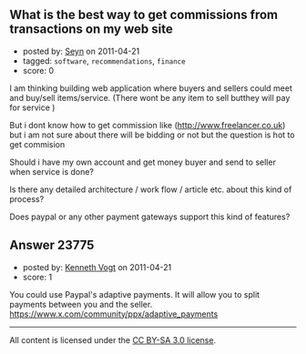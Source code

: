 ## What is the best way to get commissions from transactions on my web site

- posted by: [Seyn](https://stackexchange.com/users/-1/9838-seyn) on 2011-04-21
- tagged: `software`, `recommendations`, `finance`
- score: 0

I am thinking building web application where buyers and sellers  could meet and buy/sell items/service.   (There wont be any item to sell butthey will pay for service )

But i dont know how to get commission like (http://www.freelancer.co.uk) but i am not sure about there will be bidding or not but the question is hot to get commision

Should i have my own account and get money buyer and send to seller when service is done?

Is there any detailed architecture / work flow / article etc. about this kind of process?

Does paypal or any other payment gateways support this kind of features?









## Answer 23775

- posted by: [Kenneth Vogt](https://stackexchange.com/users/-1/6736-kenneth-vogt) on 2011-04-21
- score: 1

You could use Paypal's adaptive payments. It will allow you to split payments between you and the seller. https://www.x.com/community/ppx/adaptive_payments



---

All content is licensed under the [CC BY-SA 3.0 license](https://creativecommons.org/licenses/by-sa/3.0/).
